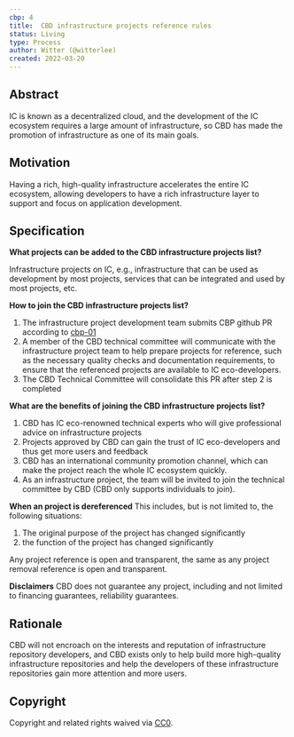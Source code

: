 ```yaml
---
cbp: 4
title:  CBD infrastructure projects reference rules
status: Living
type: Process
author: Witter (@witterlee)
created: 2022-03-20
---
```

## Abstract
IC is known as a decentralized cloud, and the development of the IC ecosystem requires a large amount of infrastructure, so CBD has made the promotion of infrastructure as one of its main goals.

## Motivation
Having a rich, high-quality infrastructure accelerates the entire IC ecosystem, allowing developers to have a rich infrastructure layer to support and focus on application development.

## Specification
 
**What projects can be added to the CBD infrastructure projects list?**

Infrastructure projects on IC, e.g., infrastructure that can be used as development by most projects, services that can be integrated and used by most projects, etc.

**How to join the CBD infrastructure projects list?**

1. The infrastructure project development team submits CBP github PR according to [cbp-01](./CBPs/cbp-0001.md)
2. A member of the CBD technical committee will communicate with the infrastructure project team to help prepare projects for reference, such as the necessary quality checks and documentation requirements, to ensure that the referenced projects are available to IC eco-developers.
3. The CBD Technical Committee will consolidate this PR after step 2 is completed

**What are the benefits of joining the CBD infrastructure projects list?**

1. CBD has IC eco-renowned technical experts who will give professional advice on infrastructure projects
2. Projects approved by CBD can gain the trust of IC eco-developers and thus get more users and feedback
3. CBD has an international community promotion channel, which can make the project reach the whole IC ecosystem quickly.
4. As an infrastructure project, the team will be invited to join the technical committee by CBD (CBD only supports individuals to join).

**When an project is dereferenced**
This includes, but is not limited to, the following situations:
1. The original purpose of the project has changed significantly
2. the function of the project has changed significantly

Any project reference is open and transparent, the same as any project removal reference is open and transparent.

**Disclaimers**
CBD does not guarantee any project, including and not limited to financing guarantees, reliability guarantees.

## Rationale
CBD will not encroach on the interests and reputation of infrastructure repository developers, and CBD exists only to help build more high-quality infrastructure repositories and help the developers of these infrastructure repositories gain more attention and more users.


## Copyright
Copyright and related rights waived via [CC0](https://creativecommons.org/publicdomain/zero/1.0/).
